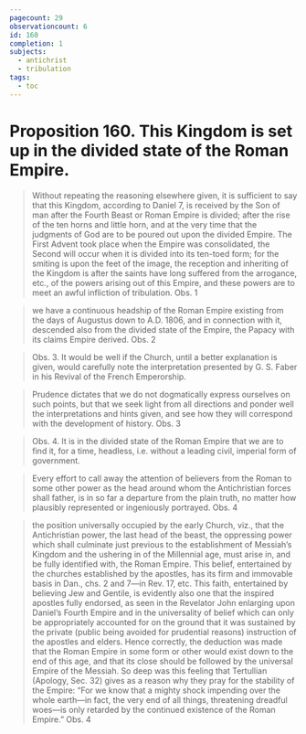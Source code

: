 ```yaml
---
pagecount: 29
observationcount: 6
id: 160
completion: 1
subjects:
  - antichrist
  - tribulation
tags:
  - toc
---
```

# Proposition 160. This Kingdom is set up in the divided state of the Roman Empire.

>Without repeating the reasoning elsewhere given, it is sufficient to say that this Kingdom, according to Daniel 7, is received by the Son of man after the Fourth Beast or Roman Empire is divided; after the rise of the ten horns and little horn, and at the very time that the judgments of God are to be poured out upon the divided Empire. The First Advent took place when the Empire was consolidated, the Second will occur when it is divided into its ten-toed form; for the smiting is upon the feet of the image, the reception and inheriting of the Kingdom is after the saints have long suffered from the arrogance, etc., of the powers arising out of this Empire, and these powers are to meet an awful infliction of tribulation.
>Obs. 1

>we have a continuous headship of the Roman Empire existing from the days of Augustus down to A.D. 1806, and in connection with it, descended also from the divided state of the Empire, the Papacy with its claims Empire derived.
>Obs. 2


>Obs. 3. It would be well if the Church, until a better explanation is given, would carefully note the interpretation presented by G. S. Faber in his Revival of the French Emperorship.

>Prudence dictates that we do not dogmatically express ourselves on such points, but that we seek light from all directions and ponder well the interpretations and hints given, and see how they will correspond with the development of history.
>Obs. 3

>Obs. 4. It is in the divided state of the Roman Empire that we are to find it, for a time, headless, i.e. without a leading civil, imperial form of government.

>Every effort to call away the attention of believers from the Roman to some other power as the head around whom the Antichristian forces shall father, is in so far a departure from the plain truth, no matter how plausibly represented or ingeniously portrayed.
>Obs. 4

>the position universally occupied by the early Church, viz., that the Antichristian power, the last head of the beast, the oppressing power which shall culminate just previous to the establishment of Messiah’s Kingdom and the ushering in of the Millennial age, must arise in, and be fully identified with, the Roman Empire. This belief, entertained by the churches established by the apostles, has its firm and immovable basis in Dan., chs. 2 and 7—in Rev. 17, etc. This faith, entertained by believing Jew and Gentile, is evidently also one that the inspired apostles fully endorsed, as seen in the Revelator John enlarging upon Daniel’s Fourth Empire and in the universality of belief which can only be appropriately accounted for on the ground that it was sustained by the private (public being avoided for prudential reasons) instruction of the apostles and elders. Hence correctly, the deduction was made that the Roman Empire in some form or other would exist down to the end of this age, and that its close should be followed by the universal Empire of the Messiah. So deep was this feeling that Tertullian (Apology, Sec. 32) gives as a reason why they pray for the stability of the Empire: “For we know that a mighty shock impending over the whole earth—in fact, the very end of all things, threatening dreadful woes—is only retarded by the continued existence of the Roman Empire.”
>Obs. 4

